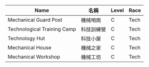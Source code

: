 | Name                          | 名稱             | Level | Race |
|-------------------------------|------------------|-------|------|
| Mechanical Guard Post         | 機械哨崗         | C     | Tech |
| Technological Training Camp   | 科技訓練營       | C     | Tech |
| Technology Hut                | 科技小屋         | C     | Tech |
| Mechanical House              | 機械之家         | C     | Tech |
| Mechanical Workshop           | 機械工坊         | C     | Tech |
